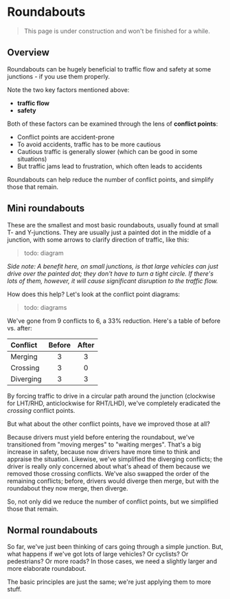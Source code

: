 # Roundabouts

> This page is under construction and won't be finished for a while.

## Overview

Roundabouts can be hugely beneficial to traffic flow and safety at some junctions - if you use them properly.

Note the two key factors mentioned above:

* **traffic flow**
* **safety**

Both of these factors can be examined through the lens of **conflict points**:

* Conflict points are accident-prone
* To avoid accidents, traffic has to be more cautious
* Cautious traffic is generally slower (which can be good in some situations)
* But traffic jams lead to frustration, which often leads to accidents

Roundabouts can help reduce the number of conflict points, and simplify those that remain.

## Mini roundabouts

These are the smallest and most basic roundabouts, usually found at small T- and Y-junctions. They are usually just a
painted dot in the middle of a junction, with some arrows to clarify direction of traffic, like this:

> todo: diagram

_Side note: A benefit here, on small junctions, is that large vehicles can just drive over the painted dot; they don't
have to turn a tight circle. If there's lots of them, however, it will cause significant disruption to the traffic
flow._

How does this help? Let's look at the conflict point diagrams:

> todo: diagrams

We've gone from 9 conflicts to 6, a 33% reduction. Here's a table of before vs. after:

| Conflict  | Before | After |
|:----------|:------:|:-----:|
| Merging   |   3    |   3   |
| Crossing  |   3    |   0   |
| Diverging |   3    |   3   |

By forcing traffic to drive in a circular path around the junction (clockwise for LHT/RHD, anticlockwise for RHT/LHD),
we've completely eradicated the _crossing_ conflict points.

But what about the other conflict points, have we improved those at all?

Because drivers must yield before entering the roundabout, we've transitioned from "moving merges" to "waiting merges".
That's a big increase in safety, because now drivers have more time to think and appraise the situation. Likewise, we've
simplified the diverging conflicts; the driver is really only concerned about what's ahead of them because we removed
those crossing conflicts. We've also swapped the order of the remaining conflicts; before, drivers would diverge then
merge, but with the roundabout they now merge, then diverge.

So, not only did we reduce the number of conflict points, but we simplified those that remain.

## Normal roundabouts

So far, we've just been thinking of cars going through a simple junction. But, what happens if we've got lots of large
vehicles? Or cyclists? Or pedestrians? Or more roads? In those cases, we need a slightly larger and more elaborate
roundabout.

The basic principles are just the same; we're just applying them to more stuff.